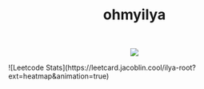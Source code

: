 <h1 align="center">&emsp;ohmyilya&emsp;</h1>
<br>
<p align="center">
    <img id="preview" src="https://komarev.com/ghpvc/?username=drknzz&color=green">
</p>
![Leetcode Stats](https://leetcard.jacoblin.cool/ilya-root?ext=heatmap&animation=true)
